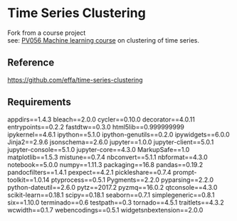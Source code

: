 # Time Series Clustering

Fork from a course project  
see: [PV056 Machine learning course](https://is.muni.cz/course/fi/spring2016/PV056) on clustering of time series.

## Reference
https://github.com/effa/time-series-clustering

## Requirements
appdirs==1.4.3
bleach==2.0.0
cycler==0.10.0
decorator==4.0.11
entrypoints==0.2.2
fastdtw==0.3.0
html5lib==0.999999999
ipykernel==4.6.1
ipython==5.1.0
ipython-genutils==0.2.0
ipywidgets==6.0.0
Jinja2==2.9.6
jsonschema==2.6.0
jupyter==1.0.0
jupyter-client==5.0.1
jupyter-console==5.1.0
jupyter-core==4.3.0
MarkupSafe==1.0
matplotlib==1.5.3
mistune==0.7.4
nbconvert==5.1.1
nbformat==4.3.0
notebook==5.0.0
numpy==1.11.3
packaging==16.8
pandas==0.19.2
pandocfilters==1.4.1
pexpect==4.2.1
pickleshare==0.7.4
prompt-toolkit==1.0.14
ptyprocess==0.5.1
Pygments==2.2.0
pyparsing==2.2.0
python-dateutil==2.6.0
pytz==2017.2
pyzmq==16.0.2
qtconsole==4.3.0
scikit-learn==0.18.1
scipy==0.18.1
seaborn==0.7.1
simplegeneric==0.8.1
six==1.10.0
terminado==0.6
testpath==0.3
tornado==4.5.1
traitlets==4.3.2
wcwidth==0.1.7
webencodings==0.5.1
widgetsnbextension==2.0.0
